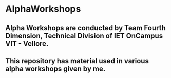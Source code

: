 # AlphaWorkshops

## Alpha Workshops are conducted by Team Fourth Dimension, Technical Division of IET OnCampus VIT - Vellore.
## This repository has material used in various alpha workshops given by me.
